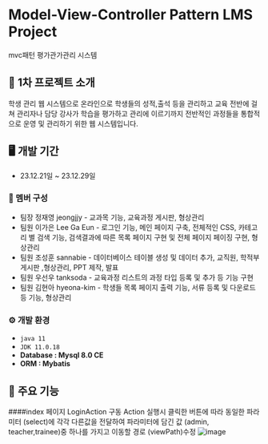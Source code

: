 # Model-View-Controller Pattern LMS Project
mvc패턴 평가관가관리 시스템 

## 📃 1차 프로젝트 소개 
학생 관리 웹 시스템으로 온라인으로 학생들의 성적,출석 등을 관리하고 교육 전반에 걸쳐 관리자나 담당 강사가 학습을 평가하고 관리에 이르기까지 전반적인 과정들을 통합적으로 운영 및 관리하기 위한 웹 시스템입니다.

## 🖥️ 개발 기간
* 23.12.21일 ~ 23.12.29일

### 👫 멤버 구성
- 팀장 정재영 jeongjjy - 교과목 기능, 교육과정 게시판, 형상관리
- 팀원 이가은 Lee Ga Eun - 로그인 기능, 메인 페이지 구축, 전체적인 CSS, 카테고리 별 검색 기능, 검색결과에 따른 목록 페이지 구현 및 전체 페이지 페이징 구현, 형상관리 
- 팀원 조성훈 sannabie -  데이터베이스 테이블 생성 및 데이터 추가, 교직원, 학적부 게시판 ,형상관리, PPT 제작, 발표
- 팀원 우선우 tanksoda - 교육과정 리스트의 과정 타입 등록 및 추가 등 기능 구현 
- 팀원 김현아 hyeona-kim - 학생들 목록 페이지 출력 기능, 서류 등록 및 다운로드 등 기능, 형상관리

### ⚙️ 개발 환경
- `java 11`
- `JDK 11.0.18`
- **Database : Mysql 8.0 CE**
- **ORM : Mybatis**

## 📌 주요 기능 
####index 페이지 LoginAction 구동
 Action 실행시 클릭한 버튼에 따라 동일한 파라미터 (select)에 각각 다른값을 전달하여 파라미터에 담긴 값 (admin, teacher,trainee)중 하나를 가지고 이동할 경로 (viewPath)수정
  ![image](https://github.com/hyeona-kim/1221p/assets/45028751/f36ab6c6-7194-46d5-85ac-cd64be5682b2)
